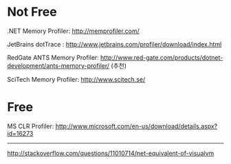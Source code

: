 # Not Free

.NET Memory Profiler: http://memprofiler.com/

JetBrains dotTrace : http://www.jetbrains.com/profiler/download/index.html

RedGate ANTS Memory Profiler: http://www.red-gate.com/products/dotnet-development/ants-memory-profiler/ (추천)

SciTech Memory Profiler: http://www.scitech.se/

# Free

MS CLR Profiler: http://www.microsoft.com/en-us/download/details.aspx?id=16273


---

http://stackoverflow.com/questions/11010714/net-equivalent-of-visualvm